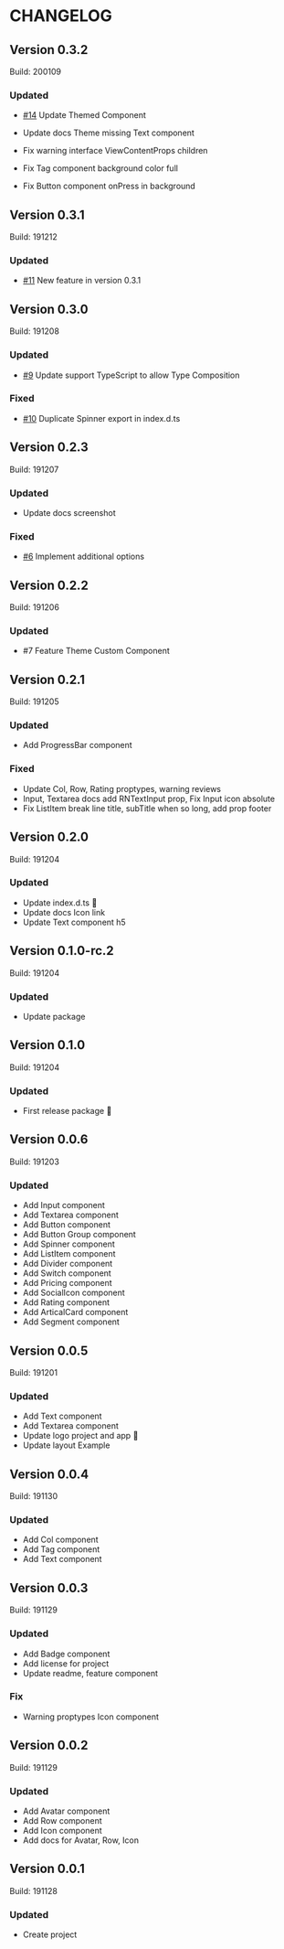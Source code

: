 # CHANGELOG


## Version 0.3.2
Build: 200109

### Updated
  - [#14](https://github.com/tuantvk/monalisa-ui/issues/14) Update Themed Component

  - Update docs Theme missing Text component
  - Fix warning interface ViewContentProps children
  - Fix Tag component background color full
  - Fix Button component onPress in background



## Version 0.3.1
Build: 191212

### Updated
  - [#11](https://github.com/tuantvk/monalisa-ui/issues/11) New feature in version 0.3.1



## Version 0.3.0
Build: 191208

### Updated
  - [#9](https://github.com/tuantvk/monalisa-ui/issues/9) Update support TypeScript to allow Type Composition

### Fixed
  - [#10](https://github.com/tuantvk/monalisa-ui/issues/10) Duplicate Spinner export in index.d.ts



## Version 0.2.3
Build: 191207

### Updated
  - Update docs screenshot

### Fixed
  - [#6](https://github.com/tuantvk/monalisa-ui/issues/6) Implement additional options



## Version 0.2.2
Build: 191206

### Updated
  - #7 Feature Theme Custom Component



## Version 0.2.1
Build: 191205

### Updated
  - Add ProgressBar component

### Fixed
  - Update Col, Row, Rating proptypes, warning reviews
  - Input, Textarea docs add RNTextInput prop, Fix Input icon absolute
  - Fix ListItem break line title, subTitle when so long, add prop footer



## Version 0.2.0
Build: 191204

### Updated
  - Update index.d.ts :tada:
  - Update docs Icon link
  - Update Text component h5



## Version 0.1.0-rc.2
Build: 191204

### Updated
  - Update package



## Version 0.1.0
Build: 191204

### Updated
  - First release package :tada:



## Version 0.0.6
Build: 191203

### Updated

- Add Input component
- Add Textarea component
- Add Button component
- Add Button Group component
- Add Spinner component
- Add ListItem component
- Add Divider component
- Add Switch component
- Add Pricing component
- Add SocialIcon component
- Add Rating component
- Add ArticalCard component
- Add Segment component



## Version 0.0.5
Build: 191201

### Updated

- Add Text component
- Add Textarea component
- Update logo project and app :tada:
- Update layout Example



## Version 0.0.4
Build: 191130

### Updated

- Add Col component
- Add Tag component
- Add Text component


## Version 0.0.3
Build: 191129

### Updated

- Add Badge component
- Add license for project
- Update readme, feature component

### Fix

- Warning proptypes Icon component



## Version 0.0.2
Build: 191129

### Updated

- Add Avatar component
- Add Row component
- Add Icon component
- Add docs for Avatar, Row, Icon



## Version 0.0.1
Build: 191128

### Updated

- Create project